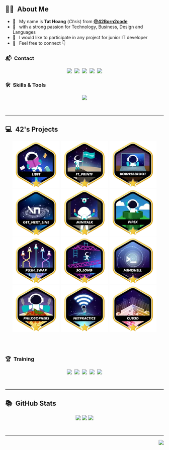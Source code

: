 ## 👨‍💻&ensp;About Me
- 🏫&ensp; My name is <strong>Tat Hoang</strong> (<i>Chris</i>) from [<b>@42Born2code</b>](https://github.com/42School) <br>
- 💞️&ensp; with a strong passion for Technology, Business, Design and Languages <br>
- 🎯&ensp; I would like to participate in any project for junior IT developer <br>
- 👋&ensp; Feel free to connect 👇 <br>

### 📬&ensp;Contact
<p align="center">
  <a href="https://app.box.com/s/p0xu4ldfr51fbb1lvjifgsk9vm34ze7n">
    <img src="https://img.shields.io/badge/-my resume-black?style=for-the-badge&logo=42&logoColor=white" style="height:38px" /></a>&nbsp;
  <a href="https://linkedin.com/in/ngtathoang">
    <img src="https://img.shields.io/badge/linkedin-%230077B5.svg?&style=for-the-badge&logo=linkedin&logoColor=white" style="height:38px" /></a>&nbsp;
  <a href="mailto:ngtathoang@gmail.com?subject=Hello%20Tat%20Hoang,%20from%20Github">
    <img src="https://img.shields.io/badge/gmail-%23D14836.svg?&style=for-the-badge&logo=gmail&logoColor=white" style="height:38px" /></a>&nbsp;
  <a href="https://wa.me/+33622862262?text=Hello%20Tat%20Hoang,%20from%20Github">
    <img src="https://img.shields.io/badge/WhatsApp-25D366.svg?&style=for-the-badge&logo=whatsapp&logoColor=white" style="height:38px" /></a>&nbsp;
  <a href="https://medium.com/@Kr1sNg">
    <img src="https://img.shields.io/badge/Medium-12100E?style=for-the-badge&logo=medium&logoColor=white" style="height:38px" />
  </a>
</p>

### 🛠️&ensp;Skills & Tools
<p align="center">
  <a href="https://skillicons.dev">
    <img src="https://skillicons.dev/icons?i=git,bash,c,cpp,py,r,sqlite,md,vim,vscode,docker" />
  </a>
</p>
<br>

---

## 💻&ensp;42's Projects
<p align="center">
  <a href="https://github.com/Kr1sNg/42cursus-Libft">
    <img src="https://github.com/leogaudin/42_project_badges/raw/main/badges/libft_bonus.webp" /></a>
  <a href="https://github.com/Kr1sNg/42cursus-ft_printf">
    <img src="https://github.com/leogaudin/42_project_badges/raw/main/badges/ft_printf_bonus.webp" /></a>
  <a href="https://medium.com/@Kr1sNg/were-we-born2beroot-6fe99898de07">
    <img src="https://github.com/leogaudin/42_project_badges/raw/main/badges/born2beroot_bonus.webp" /></a>
  <a href="https://github.com/Kr1sNg/42cursus-get_next_line">
    <img src="https://github.com/leogaudin/42_project_badges/raw/main/badges/get_next_line_bonus.webp" /></a>
  <a href="https://github.com/Kr1sNg/42cursus-minitalk">
    <img src="https://github.com/leogaudin/42_project_badges/raw/main/badges/minitalk_bonus.webp" /></a>
  <a href="https://github.com/Kr1sNg/42cursus-pipex">
    <img src="https://github.com/leogaudin/42_project_badges/raw/main/badges/pipex_bonus.webp" /></a>
  <a href="https://github.com/Kr1sNg/42cursus-push_swap">
    <img src="https://github.com/leogaudin/42_project_badges/raw/main/badges/push_swap_bonus.webp" /></a>
  <a href="https://github.com/Kr1sNg/42cursus-so_long">
    <img src="https://github.com/leogaudin/42_project_badges/raw/main/badges/so_long_bonus.webp" /></a>
  <a href="https://github.com/Kr1sNg/42cursus-Minishell">
    <img src="https://github.com/leogaudin/42_project_badges/raw/main/badges/minishell_bonus.webp" /></a>
  <a href="https://github.com/Kr1sNg/42cursus-Philosophers">
    <img src="https://github.com/leogaudin/42_project_badges/raw/main/badges/philosophers_bonus.webp" /></a>
  <a href="https://medium.com/@Kr1sNg/practice-on-the-subject-of-networking-7cb006bde901">
    <img src="https://github.com/leogaudin/42_project_badges/raw/main/badges/netpractice_bonus.webp" /></a>
  <a href="https://github.com/Kr1sNg/42cursus-cub3D">
    <img src="https://github.com/leogaudin/42_project_badges/raw/main/badges/cub3d_bonus.webp" /></a>
</p>
<br><br>

### 🏆&ensp;Training
<p align="center">
  <a href="https://kr1sng.github.io/portfolio/">
    <img src="https://img.shields.io/badge/My Portfolio-%23000000.svg?style=for-the-badge" style="height:38px" /></a>&nbsp;
  <a href="https://www.codingame.com/profile/df8b7b1f2322234508285e3b3dc207e80943546">
    <img src="https://img.shields.io/badge/CodinGame-yellow?style=for-the-badge&logo=CodinGame&logoColor=white" style="height:38px" /></a>&nbsp;
  <a href="https://leetcode.com/u/Kr1sNg/">
    <img src="https://img.shields.io/badge/-LeetCode-FFA116?style=for-the-badge&logo=LeetCode&logoColor=black" style="height:38px" /></a>&nbsp;
  <a href="https://www.codewars.com/users/Kr1sNg">
    <img src="https://img.shields.io/badge/Codewars-B1361E?style=for-the-badge&logo=Codewars&logoColor=white" style="height:38px" /></a>&nbsp;
  <a href="https://www.hackerrank.com/profile/Kr1sNg">
    <img src="https://img.shields.io/badge/-Hackerrank-2EC866?style=for-the-badge&logo=HackerRank&logoColor=white" style="height:38px" /></a>
</p>
<br>

---

## 📚&ensp;GitHub Stats
<p align="center">
  <img src="https://github-readme-stats.vercel.app/api/top-langs/?username=Kr1sNg&theme=tokyonight&hide_border=false&include_all_commits=true&count_private=true&layout=compact" height="150" />
  <img src="https://github-readme-stats.vercel.app/api?username=Kr1sNg&theme=tokyonight&hide_border=false&include_all_commits=true&count_private=true" height="150" />
  <img src="https://github-readme-streak-stats.herokuapp.com/?user=Kr1sNg&theme=tokyonight&hide_border=false" height="150" />
</p>
<br>

---
<p align="right">
<img src="https://komarev.com/ghpvc/?username=Kr1sNg&color=green&style=flat-square&base=10000" />
</p>

<!---
Kr1sNg/Kr1sNg is a ✨ special ✨ repository because its `README.md` (this file) appears on your GitHub profile.
You can click the Preview link to take a look at your changes.
--->
